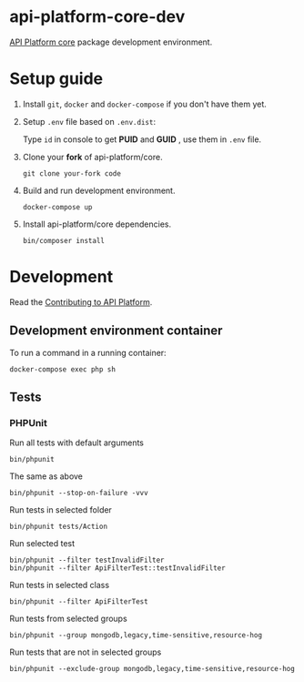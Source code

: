 # api-platform-core-dev
[API Platform core](https://github.com/api-platform/core)
package development environment.

# Setup guide

1. Install `git`, `docker` and `docker-compose` if you don't have them yet.

2. Setup `.env` file based on `.env.dist`:

    Type `id` in console to get **PUID** and **GUID** , use them in `.env` file.

3. Clone your **fork** of api-platform/core.

     ```
     git clone your-fork code
     ```
     
4. Build and run development environment.

     ```
     docker-compose up
     ```

5. Install api-platform/core dependencies.

     ```
     bin/composer install
     ```

# Development

Read the [Contributing to API Platform](https://github.com/api-platform/core/blob/master/CONTRIBUTING.md).

## Development environment container
To run a command in a running container:

    docker-compose exec php sh

## Tests

### PHPUnit
Run all tests with default arguments

    bin/phpunit
    
The same as above

    bin/phpunit --stop-on-failure -vvv
    
Run tests in selected folder

    bin/phpunit tests/Action
    
Run selected test

    bin/phpunit --filter testInvalidFilter
    bin/phpunit --filter ApiFilterTest::testInvalidFilter
    
Run tests in selected class
    
    bin/phpunit --filter ApiFilterTest
    
Run tests from selected groups
    
    bin/phpunit --group mongodb,legacy,time-sensitive,resource-hog
    
Run tests that are not in selected groups
    
    bin/phpunit --exclude-group mongodb,legacy,time-sensitive,resource-hog
